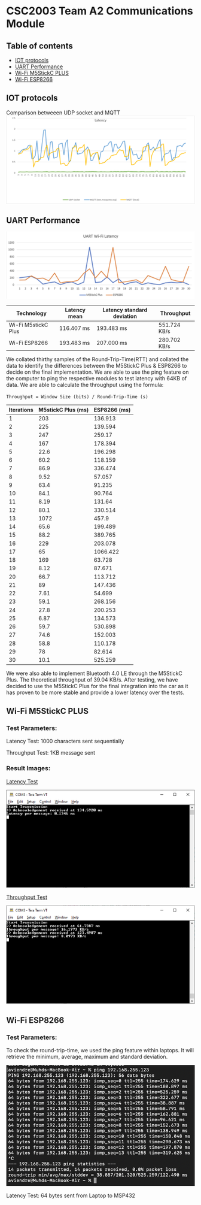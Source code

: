 # CSC2003 Team A2 Communications Module
## Table of contents
* [IOT protocols](#iot-protocols)
* [UART Performance](#uart-performance)
* [Wi-Fi M5StickC PLUS](#wi-fi-m5stickc-plus)
* [Wi-Fi ESP8266](#wi-fi-esp8266)


## IOT protocols
Comparison betweeen UDP socket and MQTT
![Latency](./assets/wifiprotocol.png)

## UART Performance
![UART Latency](./assets/UARTwifiChart.png)

|Technology          |Latency mean     |Latency standard deviation|Throughput
|--------------------|-----------------|-----------|-|
|Wi-Fi M5stickC Plus |116.407 ms       |193.483 ms|551.724 KB/s|
|Wi-Fi ESP8266       |193.483 ms       |207.000 ms|280.702 KB/s|

We collated thirthy samples of the Round-Trip-Time(RTT) and collated the data to identify the differences between the M5StickC Plus & ESP8266 to decide on the final implementation. We are able to use the ping feature on the computer to ping the respective modules to test latency with 64KB of data. We are able to calculate the throughput using the formula: 

`Throughput = Window Size (bits) / Round-Trip-Time (s)`

|Iterations          |M5stickC Plus (ms)    |ESP8266 (ms) |
|--------------------|-----------------|-----------|
|1	|203	|136.913|
|2	|225	|139.594|
|3	|247	|259.17|
|4	|167	|178.394|
|5	|22.6	|196.298|
|6	|60.2	|118.159|
|7	|86.9	|336.474|
|8	|9.52	|57.057|
|9	|63.4	|91.235|
|10	|84.1	|90.764|
|11	|8.19	|131.64|
|12	|80.1	|330.514|
|13	|1072	|457.9|
|14	|65.6	|199.489|
|15	|88.2	|389.765|
|16	|229	|203.078|
|17	|65	|1066.422|
|18	|169	|63.728|
|19	|8.12	|87.671|
|20	|66.7	|113.712|
|21	|89	|147.436|
|22	|7.61	|54.699|
|23	|59.1	|268.156|
|24	|27.8	|200.253|
|25	|6.87	|134.573|
|26	|59.7	|530.898|
|27	|74.6	|152.003|
|28	|58.8	|110.178|
|29	|78	|82.614|
|30	|10.1|	525.259|

We were also able to implement Bluetooth 4.0 LE through the M5StickC Plus. The theoretical throughput of 39.04 KB/s. After testing, we have decided to use the M5StickC Plus for the final integration into the car as it has proven to be more stable and provide a lower latency over the tests.

## Wi-Fi M5StickC PLUS
### Test Parameters:
Latency Test: 1000 characters sent sequentially

Throughput Test: 1KB message sent

### Result Images:

<ins>Latency Test</ins>

![Latency Screenshot](./assets/ttermpro_m5_latency.png)

<ins>Throughput Test</ins>

![Throughput Screenshot](./assets/ttermpro_m5_throughput.png)

## Wi-Fi ESP8266
### Test Parameters:
To check the round-trip-time, we used the ping feature within laptops. It will retrieve the minimum, average, maximum and standard deviation.

![Latency Screenshot](./assets/espLatency.png)

Latency Test: 64 bytes sent from Laptop to MSP432
